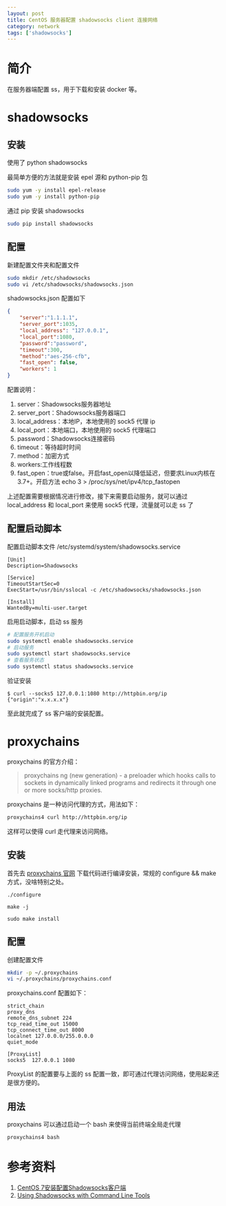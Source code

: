 ```yaml
---
layout: post
title: CentOS 服务器配置 shadowsocks client 连接网络
category: network
tags: ['shadowsocks']
---
```


# 简介

在服务器端配置 ss，用于下载和安装 docker 等。

# shadowsocks

## 安装

使用了 python shadowsocks

最简单方便的方法就是安装 epel 源和 python-pip 包

```bash
sudo yum -y install epel-release
sudo yum -y install python-pip
```

通过 pip 安装 shadowsocks

```bash
sudo pip install shadowsocks
```

## 配置

新建配置文件夹和配置文件

```bash
sudo mkdir /etc/shadowsocks
sudo vi /etc/shadowsocks/shadowsocks.json
```

shadowsocks.json 配置如下

```json
{
    "server":"1.1.1.1",
    "server_port":1035,
    "local_address": "127.0.0.1",
    "local_port":1080,
    "password":"password",
    "timeout":300,
    "method":"aes-256-cfb",
    "fast_open": false,
    "workers": 1
}
```

配置说明：

1. server：Shadowsocks服务器地址
2. server_port：Shadowsocks服务器端口
3. local_address：本地IP，本地使用的 sock5 代理 ip
4. local_port：本地端口，本地使用的 sock5 代理端口
5. password：Shadowsocks连接密码
6. timeout：等待超时时间
7. method：加密方式
8. workers:工作线程数
9. fast_open：true或false。开启fast_open以降低延迟，但要求Linux内核在3.7+。开启方法 echo 3 > /proc/sys/net/ipv4/tcp_fastopen

上述配置需要根据情况进行修改，接下来需要启动服务，就可以通过 local_address 和 local_port 来使用 sock5 代理，流量就可以走 ss 了

## 配置启动脚本

配置启动脚本文件 /etc/systemd/system/shadowsocks.service

```
[Unit]
Description=Shadowsocks

[Service]
TimeoutStartSec=0
ExecStart=/usr/bin/sslocal -c /etc/shadowsocks/shadowsocks.json

[Install]
WantedBy=multi-user.target
```

启用启动脚本，启动 ss 服务

```bash
# 配置服务开机启动
sudo systemctl enable shadowsocks.service
# 启动服务
sudo systemctl start shadowsocks.service
# 查看服务状态
sudo systemctl status shadowsocks.service
```

验证安装

```
$ curl --socks5 127.0.0.1:1080 http://httpbin.org/ip
{"origin":"x.x.x.x"}
```

至此就完成了 ss 客户端的安装配置。

# proxychains

proxychains 的官方介绍：

> proxychains ng (new generation) - a preloader which hooks calls to sockets in dynamically linked programs and redirects it through one or more socks/http proxies.

proxychains 是一种访问代理的方式，用法如下：

```bash
proxychains4 curl http://httpbin.org/ip
```

这样可以使得 curl 走代理来访问网络。

## 安装

首先去 [proxychains 官网](https://github.com/rofl0r/proxychains-ng) 下载代码进行编译安装，常规的 configure && make 方式，没啥特别之处。

```
./configure

make -j

sudo make install
```

## 配置

创建配置文件

```bash
mkdir -p ~/.proxychains
vi ~/.proxychains/proxychains.conf
```

proxychains.conf 配置如下：

```
strict_chain
proxy_dns
remote_dns_subnet 224
tcp_read_time_out 15000
tcp_connect_time_out 8000
localnet 127.0.0.0/255.0.0.0
quiet_mode

[ProxyList]
socks5  127.0.0.1 1080
```

ProxyList 的配置要与上面的 ss 配置一致，即可通过代理访问网络，使用起来还是很方便的。

## 用法

proxychains 可以通过启动一个 bash 来使得当前终端全局走代理

```bash
proxychains4 bash
```

# 参考资料

1. [CentOS 7安装配置Shadowsocks客户端](https://www.zybuluo.com/ncepuwanghui/note/954160)
2. [Using Shadowsocks with Command Line Tools](https://github.com/shadowsocks/shadowsocks/wiki/Using-Shadowsocks-with-Command-Line-Tools)
